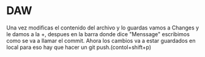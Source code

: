 # DAW
Una vez modificas el contenido del archivo y lo guardas vamos a Changes y le damos a la +,
despues en la barra donde dice "Menssage" escribimos como se va a llamar el commit.
Ahora los cambios va a estar guardados en local para eso hay que hacer un git push.(contol+shift+p)